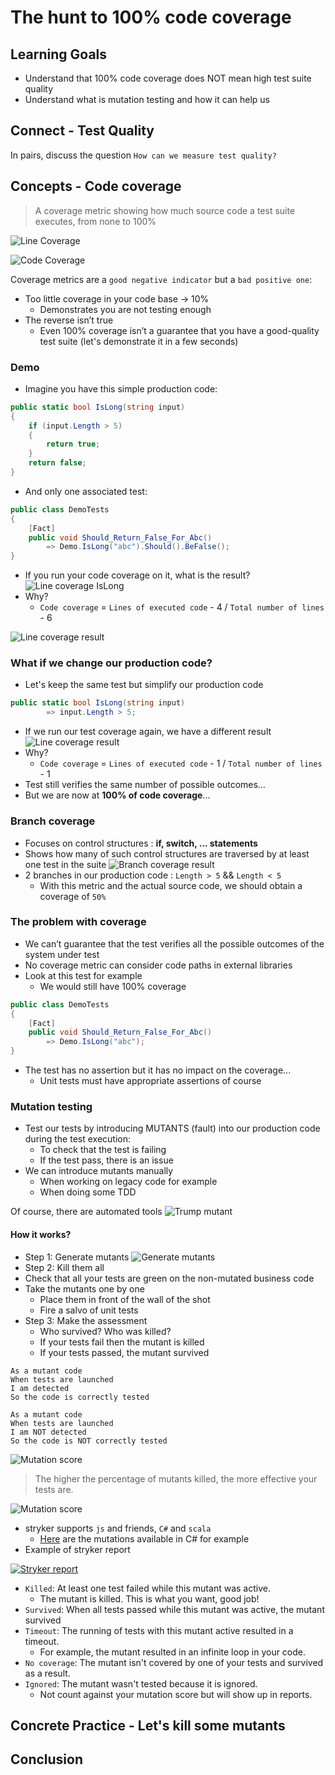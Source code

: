 # The hunt to 100% code coverage
## Learning Goals
- Understand that 100% code coverage does NOT mean high test suite quality
- Understand what is mutation testing and how it can help us

## Connect - Test Quality
In pairs, discuss the question `How can we measure test quality?`

## Concepts - Code coverage
> A coverage metric showing how much source code a test suite executes, from none to 100%

![Line Coverage](img/line-coverage.png)

![Code Coverage](img/coverage.png)

Coverage metrics are a `good negative indicator` but a `bad positive one`:
- Too little coverage in your code base -> 10%
  - Demonstrates you are not testing enough
- The reverse isn’t true
  - Even 100% coverage isn’t a guarantee that you have a good-quality test suite (let's demonstrate it in a few seconds)

### Demo
- Imagine you have this simple production code:
```c#
public static bool IsLong(string input)
{
    if (input.Length > 5)
    {
        return true;
    }
    return false;
}
```
- And only one associated test:
```c#
public class DemoTests
{
    [Fact]
    public void Should_Return_False_For_Abc()
        => Demo.IsLong("abc").Should().BeFalse();
} 
```
- If you run your code coverage on it, what is the result?
![Line coverage IsLong](img/line-coverage-IsLong.png)
- Why?
    - `Code coverage` = `Lines of executed code` - 4 / `Total number of lines` - 6

![Line coverage result](img/line-coverage-demo.png)

### What if we change our production code?
- Let's keep the same test but simplify our production code
```c#
public static bool IsLong(string input)
        => input.Length > 5; 
```
- If we run our test coverage again, we have a different result
![Line coverage result](img/line-coverage-100.png)
- Why?
  - `Code coverage` = `Lines of executed code` - 1 / `Total number of lines` - 1
- Test still verifies the same number of possible outcomes…
- But we are now at **100% of code coverage**...

### Branch coverage
- Focuses on control structures : **if, switch, ... statements**
- Shows how many of such control structures are traversed by at least one test in the suite
![Branch coverage result](img/branch-coverage.png)
- 2 branches in our production code : `Length > 5` && `Length < 5`
  - With this metric and the actual source code, we should obtain a coverage of `50%`

### The problem with coverage
- We can’t guarantee that the test verifies all the possible outcomes of the system under test 
- No coverage metric can consider code paths in external libraries
- Look at this test for example
  - We would still have 100% coverage
```c#
public class DemoTests
{
    [Fact]
    public void Should_Return_False_For_Abc()
        => Demo.IsLong("abc");
} 
```
- The test has no assertion but it has no impact on the coverage... 
  - Unit tests must have appropriate assertions of course

### Mutation testing
- Test our tests by introducing MUTANTS (fault) into our production code during the test execution:
  - To check that the test is failing 
  - If the test pass, there is an issue
- We can introduce mutants manually 
  - When working on legacy code for example 
  - When doing some TDD

Of course, there are automated tools
![Trump mutant](img/mutant.jpg)

#### How it works?
- Step 1: Generate mutants
![Generate mutants](img/generate-mutants.png)
- Step 2: Kill them all
- Check that all your tests are green on the non-mutated business code
- Take the mutants one by one 
  - Place them in front of the wall of the shot 
  - Fire a salvo of unit tests
- Step 3: Make the assessment
  - Who survived? Who was killed?
  - If your tests fail then the mutant is killed
  - If your tests passed, the mutant survived

```gherkin
As a mutant code
When tests are launched
I am detected
So the code is correctly tested

As a mutant code
When tests are launched
I am NOT detected
So the code is NOT correctly tested
```
![Mutation score](img/mutation-score.png)
> The higher the percentage of mutants killed, the more effective your tests are.

![Mutation score](img/stryker.svg)

- stryker supports `js` and friends, `C#` and `scala`
  - [Here](https://stryker-mutator.io/docs/stryker-net/mutations/) are the mutations available in C# for example
- Example of stryker report

[![Stryker report](img/stryker-report.png)](https://dashboard.stryker-mutator.io/reports/github.com/stryker-mutator/robobar-example/master#mutant)
- `Killed`: At least one test failed while this mutant was active. 
  - The mutant is killed. This is what you want, good job!
- `Survived`: When all tests passed while this mutant was active, the mutant survived
- `Timeout`: The running of tests with this mutant active resulted in a timeout.
  - For example, the mutant resulted in an infinite loop in your code.
- `No coverage`: The mutant isn't covered by one of your tests and survived as a result.
- `Ignored`: The mutant wasn't tested because it is ignored. 
  - Not count against your mutation score but will show up in reports.

## Concrete Practice - Let's kill some mutants

## Conclusion

